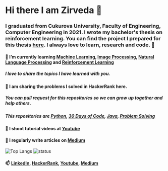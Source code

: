 # Hi there I am Zirveda 👋

### I graduated from Cukurova University, Faculty of Engineering, Computer Engineering in 2021. I wrote my  bachelor's thesis on reinforcement learning. You can find the project I prepared for this thesis [here](https://github.com/ZirvedaAytimur/Reinforcement_Learning_For_Maze). I always love to learn, research and code. 💃
#### 🌱 I’m currently learning [Machine Learning](https://github.com/ZirvedaAytimur/Machine-Learning-Examples), [Image Processing](https://github.com/ZirvedaAytimur/ImageProcessing_OpenCV_Python), [Natural Language Processing](https://github.com/ZirvedaAytimur/Natural-Language-Processing-NLP-) and [Reinforcement Learning](https://github.com/ZirvedaAytimur/Reinforcement-Learning-Examples)
##### I love to share the topics I have learned with you.
#### 👯 I am sharing the problems I solved in HackerRank here. 
##### You can pull request for this repositories so we can grow up together and help others.
##### This repositories are [Python](https://github.com/ZirvedaAytimur/HackerRank_Python), [30 Days of Code](https://github.com/ZirvedaAytimur/Hackerrank_30DaysOfCode), [Java](https://github.com/ZirvedaAytimur/HackerRank_Java), [Problem Solving](https://github.com/ZirvedaAytimur/Hackerrank_ProblemSolving)
#### 🎥 I shoot tutorial videos at [Youtube](https://www.youtube.com/channel/UCelcZ6Tfae09JrzWt1PQZNw)
#### 📝 I regularly write articles on [Medium](https://zirvedaytimur.medium.com/)
![Top Langs](https://github-readme-stats.vercel.app/api/top-langs/?username=zirvedaaytimur&layout=compact&theme=light)
![status](https://github-readme-stats.vercel.app/api?username=zirvedaaytimur&show_icons=true)
#### 📫 [LinkedIn](https://www.linkedin.com/in/zirvedaaytimur/), [HackerRank](https://www.hackerrank.com/CptJenner), [Youtube](https://www.youtube.com/channel/UCelcZ6Tfae09JrzWt1PQZNw/), [Medium](https://zirvedaytimur.medium.com/)
